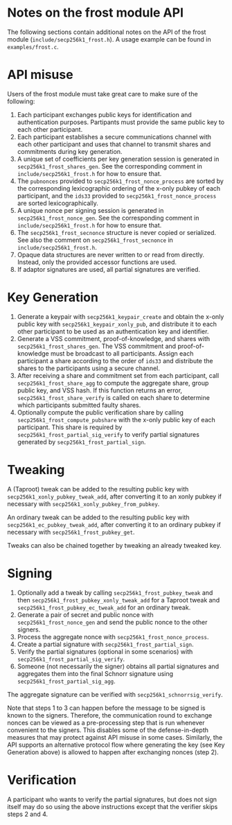 Notes on the frost module API
===========================

The following sections contain additional notes on the API of the frost module
(`include/secp256k1_frost.h`). A usage example can be found in
`examples/frost.c`.

# API misuse

Users of the frost module must take great care to make sure of the following:

1. Each participant exchanges public keys for identification and authentication
   purposes. Partipants must provide the same public key to each other
   participant.
2. Each participant establishes a secure communications channel with each other
   participant and uses that channel to transmit shares and commitments during
   key generation.
3. A unique set of coefficients per key generation session is generated in
   `secp256k1_frost_shares_gen`. See the corresponding comment in
   `include/secp256k1_frost.h` for how to ensure that.
4. The `pubnonces` provided to `secp256k1_frost_nonce_process` are sorted by
   the corresponding lexicographic ordering of the x-only pubkey of each
   participant, and the `ids33` provided to `secp256k1_frost_nonce_process`
   are sorted lexicographically.
5. A unique nonce per signing session is generated in `secp256k1_frost_nonce_gen`.
   See the corresponding comment in `include/secp256k1_frost.h` for how to ensure that.
6. The `secp256k1_frost_secnonce` structure is never copied or serialized.
   See also the comment on `secp256k1_frost_secnonce` in `include/secp256k1_frost.h`.
7. Opaque data structures are never written to or read from directly.
   Instead, only the provided accessor functions are used.
8. If adaptor signatures are used, all partial signatures are verified.

# Key Generation

1. Generate a keypair with `secp256k1_keypair_create` and obtain the x-only
   public key with `secp256k1_keypair_xonly_pub`, and distribute it to each
   other participant to be used as an authentication key and identifier.
2. Generate a VSS commitment, proof-of-knowledge, and shares with
   `secp256k1_frost_shares_gen`. The VSS commitment and proof-of-knowledge must
   be broadcast to all participants. Assign each participant a share according
   to the order of `ids33` and distribute the shares to the participants using
   a secure channel.
3. After receiving a share and commitment set from each participant, call
   `secp256k1_frost_share_agg` to compute the aggregate share, group public
   key, and VSS hash. If this function returns an error,
   `secp256k1_frost_share_verify` is called on each share to determine which
   participants submitted faulty shares.
4. Optionally compute the public verification share by calling
   `secp256k1_frost_compute_pubshare` with the x-only public key of each
   participant. This share is required by `secp256k1_frost_partial_sig_verify`
   to verify partial signatures generated by `secp256k1_frost_partial_sign`.

# Tweaking


A (Taproot) tweak can be added to the resulting public key with
`secp256k1_xonly_pubkey_tweak_add`, after converting it to an xonly pubkey if
necessary with `secp256k1_xonly_pubkey_from_pubkey`.

An ordinary tweak can be added to the resulting public key with
`secp256k1_ec_pubkey_tweak_add`, after converting it to an ordinary pubkey if
necessary with `secp256k1_frost_pubkey_get`.

Tweaks can also be chained together by tweaking an already tweaked key.

# Signing

1. Optionally add a tweak by calling `secp256k1_frost_pubkey_tweak` and then
   `secp256k1_frost_pubkey_xonly_tweak_add` for a Taproot tweak and
   `secp256k1_frost_pubkey_ec_tweak_add` for an ordinary tweak.
2. Generate a pair of secret and public nonce with `secp256k1_frost_nonce_gen`
   and send the public nonce to the other signers.
3. Process the aggregate nonce with `secp256k1_frost_nonce_process`.
4. Create a partial signature with `secp256k1_frost_partial_sign`.
5. Verify the partial signatures (optional in some scenarios) with
   `secp256k1_frost_partial_sig_verify`.
6. Someone (not necessarily the signer) obtains all partial signatures and
   aggregates them into the final Schnorr signature using
   `secp256k1_frost_partial_sig_agg`.

The aggregate signature can be verified with `secp256k1_schnorrsig_verify`.

Note that steps 1 to 3 can happen before the message to be signed is known to
the signers. Therefore, the communication round to exchange nonces can be
viewed as a pre-processing step that is run whenever convenient to the signers.
This disables some of the defense-in-depth measures that may protect against
API misuse in some cases. Similarly, the API supports an alternative protocol
flow where generating the key (see Key Generation above) is allowed to happen
after exchanging nonces (step 2).

# Verification

A participant who wants to verify the partial signatures, but does not sign
itself may do so using the above instructions except that the verifier skips
steps 2 and 4.

